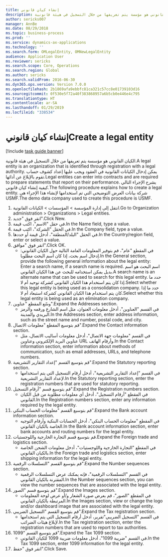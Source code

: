 ```yaml
---
title: إنشاء كيان قانوني
description: الكيان القانوني هو مؤسسة يتم تعريفها من خلال التسجيل في هيئة قانونية.
author: sericks007
manager: AnnBe
ms.date: 08/29/2018
ms.topic: business-process
ms.prod: ''
ms.service: dynamics-ax-applications
ms.technology: ''
ms.search.form: OMLegalEntity, OMNewLegalEntity
audience: Application User
ms.reviewer: sericks
ms.search.scope: Core, Operations
ms.search.region: Global
ms.author: sericks
ms.search.validFrom: 2016-06-30
ms.dyn365.ops.version: Version 7.0.0
ms.openlocfilehash: 2b1869afa9ebbfc81ca321c57cc8e01739103d16
ms.sourcegitcommit: 0f530e5f72a40f383868957a6b5cb0e446e4c795
ms.translationtype: HT
ms.contentlocale: ar-SA
ms.lasthandoff: 01/29/2019
ms.locfileid: "338534"
---
```

# <a name="create-a-legal-entity"></a><span data-ttu-id="ede4c-103">إنشاء كيان قانوني</span><span class="sxs-lookup"><span data-stu-id="ede4c-103">Create a legal entity</span></span>

[!include [task guide banner](../../includes/task-guide-banner.md)]

<span data-ttu-id="ede4c-104">الكيان القانوني هو مؤسسة يتم تعريفها من خلال التسجيل في هيئة قانونية.</span><span class="sxs-lookup"><span data-stu-id="ede4c-104">A legal entity is an organization that is identified through registration with a legal authority.</span></span> <span data-ttu-id="ede4c-105">يمكن إدخال الكيانات القانونية في العقود ويجب عليها إعداد كشوف حساب تقوم بالإبلاغ عن أدائها.</span><span class="sxs-lookup"><span data-stu-id="ede4c-105">Legal entities can enter into contracts and are required to prepare statements that report on their performance.</span></span> <span data-ttu-id="ede4c-106">يشرح الإجراء التالي كيفية إنشاء كيان قانوني.</span><span class="sxs-lookup"><span data-stu-id="ede4c-106">The following procedure explains how to create a legal entity.</span></span> <span data-ttu-id="ede4c-107">شركة بيانات العرض التوضيحي التي تم استخدامها لإنشاء هذا الإجراء هي USMF.</span><span class="sxs-lookup"><span data-stu-id="ede4c-107">The demo data company used to create this procedure is USMF.</span></span>

1. <span data-ttu-id="ede4c-108">انتقل إلى إدارة المؤسسة > المؤسسات > الكيانات القانونية.</span><span class="sxs-lookup"><span data-stu-id="ede4c-108">Go to Organization administration > Organizations > Legal entities.</span></span>
2. <span data-ttu-id="ede4c-109">انقر فوق "جديد".</span><span class="sxs-lookup"><span data-stu-id="ede4c-109">Click New.</span></span>
3. <span data-ttu-id="ede4c-110">في حقل "الاسم"، اكتب قيمة.</span><span class="sxs-lookup"><span data-stu-id="ede4c-110">In the Name field, type a value.</span></span>
4. <span data-ttu-id="ede4c-111">في الحقل "الشركة"، اكتب قيمة.</span><span class="sxs-lookup"><span data-stu-id="ede4c-111">In the Company field, type a value.</span></span>
5. <span data-ttu-id="ede4c-112">في الحقل "البلد/المنطقة"، أدخل قيمة أو حددها.</span><span class="sxs-lookup"><span data-stu-id="ede4c-112">In the Country/region field, enter or select a value.</span></span>
6. <span data-ttu-id="ede4c-113">انقر فوق "موافق".</span><span class="sxs-lookup"><span data-stu-id="ede4c-113">Click OK.</span></span>
    * <span data-ttu-id="ede4c-114">في المقطع "عام"، قم بتوفير المعلومات العامة التالية حول الكيان القانوني: إدخال اسم بحث، إذا كان اسم البحث مطلوبا.</span><span class="sxs-lookup"><span data-stu-id="ede4c-114">In the General section, provide the following general information about the legal entity: Enter a search name, if a search name is required.</span></span> <span data-ttu-id="ede4c-115">اسم البحث هو اسم بديل يمكن استخدامه للبحث عن هذا الكيان القانوني.</span><span class="sxs-lookup"><span data-stu-id="ede4c-115">A search name is an alternate name that can be used to search for this legal entity.</span></span> <span data-ttu-id="ede4c-116">حدد ما إذا كان يتم استخدام هذا الكيان القانوني كشركة توحيد أم لا.</span><span class="sxs-lookup"><span data-stu-id="ede4c-116">Select whether this legal entity is being used as a consolidation company.</span></span> <span data-ttu-id="ede4c-117">حدد ما إذا كان يتم استخدام هذا الكيان القانوني كشركة استبعاد أم لا.</span><span class="sxs-lookup"><span data-stu-id="ede4c-117">Select whether this legal entity is being used as an elimination company.</span></span>  
7. <span data-ttu-id="ede4c-118">وسّع المقطع "عناوين".</span><span class="sxs-lookup"><span data-stu-id="ede4c-118">Expand the Addresses section.</span></span>
    * <span data-ttu-id="ede4c-119">في القسم "العناوين"، أدخل معلومات العنوان، مثل اسم الشارع ورقمه والرمز البريدي والمدينة.</span><span class="sxs-lookup"><span data-stu-id="ede4c-119">In the Addresses section, enter address information, such as the street name and number, postal code, and city.</span></span>  
8. <span data-ttu-id="ede4c-120">‏‫قم بتوسيع المقطع "معلومات الاتصال‬‬".</span><span class="sxs-lookup"><span data-stu-id="ede4c-120">Expand the Contact information section.</span></span>
    * <span data-ttu-id="ede4c-121">في القسم "معلومات جهة الاتصال"، أدخل معلومات أساليب الاتصال، مثل عناوين البريد الإلكتروني وعناوين URL وأرقام الهاتف.</span><span class="sxs-lookup"><span data-stu-id="ede4c-121">In the Contact information section, enter information about methods of communication, such as email addresses, URLs, and telephone numbers.</span></span>  
9. <span data-ttu-id="ede4c-122">قم بتوسيع القسم "إعداد التقارير التشريعية".</span><span class="sxs-lookup"><span data-stu-id="ede4c-122">Expand the Statutory reporting section.</span></span>
    * <span data-ttu-id="ede4c-123">في القسم "إعداد التقارير التشريعية"، أدخل أرقام التسجيل التي يتم استخدامها لإعداد التقارير التشريعية.</span><span class="sxs-lookup"><span data-stu-id="ede4c-123">In the Statutory reporting section, enter the registration numbers that are used for statutory reporting.</span></span>  
10. <span data-ttu-id="ede4c-124">قم بتوسيع قسم "أرقام التسجيل".</span><span class="sxs-lookup"><span data-stu-id="ede4c-124">Expand the Registration numbers section.</span></span>
    * <span data-ttu-id="ede4c-125">في المقطع "أرقام التسجيل"، أدخل أي معلومات مطلوبة من قبل الكيان القانوني.</span><span class="sxs-lookup"><span data-stu-id="ede4c-125">In the Registration numbers section, enter any information required by the legal entity.</span></span>  
11. <span data-ttu-id="ede4c-126">‏‫قم بتوسيع القسم "معلومات الحساب البنكي‬".</span><span class="sxs-lookup"><span data-stu-id="ede4c-126">Expand the Bank account information section.</span></span>
    * <span data-ttu-id="ede4c-127">في المقطع "معلومات الحساب البنكي"، أدخل الحسابات البنكية وأرقام التوجيه الخاصة بالكيان القانوني.</span><span class="sxs-lookup"><span data-stu-id="ede4c-127">In the Bank account information section, enter bank accounts and routing numbers for the legal entity.</span></span>  
12. <span data-ttu-id="ede4c-128">قم بتوسيع قسم التجارة الخارجية واللوجستيات.</span><span class="sxs-lookup"><span data-stu-id="ede4c-128">Expand the Foreign trade and logistics section.</span></span>
    * <span data-ttu-id="ede4c-129">في المقطع "التجارة الخارجية واللوجستيات"، أدخل معلومات الشحن الخاصة بالكيان القانوني.</span><span class="sxs-lookup"><span data-stu-id="ede4c-129">In the Foreign trade and logistics section, enter shipping information for the legal entity.</span></span>  
13. <span data-ttu-id="ede4c-130">قم بتوسيع القسم "التسلسلات الرقمية".</span><span class="sxs-lookup"><span data-stu-id="ede4c-130">Expand the Number sequences section.</span></span>
    * <span data-ttu-id="ede4c-131">في القسم "التسلسلات الرقمية"، فإنه يمكنك عرض التسلسلات الرقمية المقترنة بالكيان القانوني.</span><span class="sxs-lookup"><span data-stu-id="ede4c-131">In the Number sequences section, you can view the number sequences that are associated with the legal entity.</span></span>  
14. <span data-ttu-id="ede4c-132">قم بتوسيع قسم "الصور‬".</span><span class="sxs-lookup"><span data-stu-id="ede4c-132">Expand the Images section.</span></span>
    * <span data-ttu-id="ede4c-133">في المقطع "الصور"، قم بعرض صورة الشعار و/أو عرض لوحة المعلومات المرتبطة بالكيان القانوني.</span><span class="sxs-lookup"><span data-stu-id="ede4c-133">In the Images section, view or change the logo and/or dashboard image that are associated with the legal entity.</span></span>  
15. <span data-ttu-id="ede4c-134">قم بتوسيع القسم "التسجيل الضريبي".</span><span class="sxs-lookup"><span data-stu-id="ede4c-134">Expand the Tax registration section.</span></span>
    * <span data-ttu-id="ede4c-135">في القسم "التسجيل الضريبي"تقرير، أدخل أرقام التسجيل التي يتم استخدامها لإبلاغ هيئات الضرائب.</span><span class="sxs-lookup"><span data-stu-id="ede4c-135">In the Tax registration section, enter the registration numbers that are used to report to tax authorities.</span></span>  
16. <span data-ttu-id="ede4c-136">قم بتوسيع القسم "1099".</span><span class="sxs-lookup"><span data-stu-id="ede4c-136">Expand the Tax 1099 section.</span></span>
    * <span data-ttu-id="ede4c-137">في القسم "ضريبة 1099"، أدخل معلومات ضريبة 1099 للكيان القانوني.</span><span class="sxs-lookup"><span data-stu-id="ede4c-137">In the Tax 1099 section, enter 1099 information for the legal entity.</span></span>  
17. <span data-ttu-id="ede4c-138">انقر فوق "حفظ".</span><span class="sxs-lookup"><span data-stu-id="ede4c-138">Click Save.</span></span>

